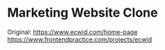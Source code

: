 # Marketing Website Clone
Original: https://www.ecwid.com/home-page
https://www.frontendpractice.com/projects/ecwid
